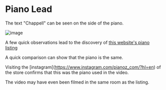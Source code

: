 # Piano Lead

The text "Chappell" can be seen on the side of the piano.

![image](https://user-images.githubusercontent.com/28175652/183033160-31da62cd-d97a-4420-8578-d11fdf234ada.png)

A few quick observations lead to the discovery of [this website's piano listing](https://pianoz.com/piano-sale/piano/chappell-fully-restored-0)

A quick comparison can show that the piano is the same.

Visiting the [instagram[(https://www.instagram.com/pianoz_com/?hl=en) of the store confirms that this was the piano used in the video.

The video may have even been filmed in the same room as the listing.
